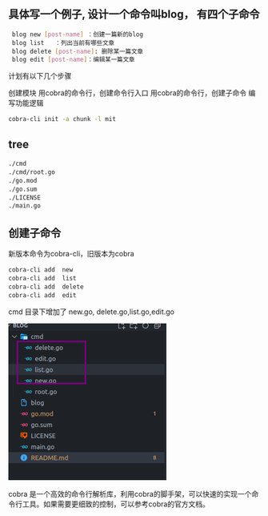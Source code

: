 ## 具体写一个例子, 设计一个命令叫blog， 有四个子命令

```bash
 blog new [post-name] ：创建一篇新的blog
 blog list   ：列出当前有哪些文章
 blog delete [post-name]: 删除某一篇文章
 blog edit [post-name]：编辑某一篇文章
```

计划有以下几个步骤

创建模块
用cobra的命令行，创建命令行入口
用cobra的命令行，创建子命令
编写功能逻辑

```bash
cobra-cli init -a chunk -l mit
```
## tree
```bash
./cmd
./cmd/root.go
./go.mod
./go.sum
./LICENSE
./main.go
```

## 创建子命令
新版本命令为cobra-cli，旧版本为cobra
```bash
cobra-cli add  new
cobra-cli add  list
cobra-cli add  delete
cobra-cli add  edit
```

cmd 目录下增加了 new.go, delete.go,list.go,edit.go

![](2022-07-16-08-46-45.png)

cobra 是一个高效的命令行解析库，利用cobra的脚手架，可以快速的实现一个命令行工具。如果需要更细致的控制，可以参考cobra的官方文档。